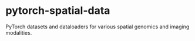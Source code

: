 # pytorch-spatial-data
PyTorch datasets and dataloaders for various spatial genomics and imaging modalities.
